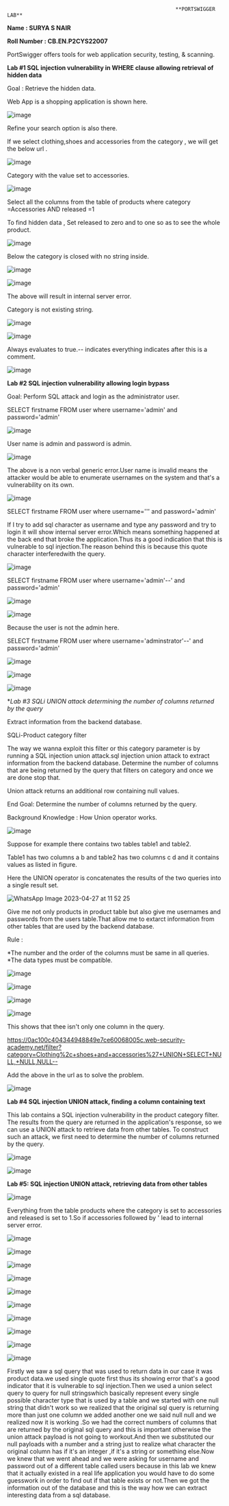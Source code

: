                                                            **PORTSWIGGER LAB**
**Name : SURYA S NAIR**

**Roll Number : CB.EN.P2CYS22007**

PortSwigger offers tools for web application security, testing, & scanning.

**Lab #1 SQL injection vulnerability in WHERE clause allowing retrieval of hidden data**

Goal : Retrieve the hidden data.

Web App is a shopping application is shown here.

![image](https://user-images.githubusercontent.com/123303806/234769271-9d9e63f6-691d-4299-bdaa-e311d2af7057.png)

Refine your search option is also there.

If we select  clothing,shoes and accessories from the category , we will get the below url .

![image](https://user-images.githubusercontent.com/123303806/234769430-2fdb0cad-5969-4ea3-9426-f95f29452a4d.png)

Category with the value set to accessories.

![image](https://user-images.githubusercontent.com/123303806/234769567-d1345066-3568-4585-b3b7-2964b8d30712.png)

Select all the columns from the table of products where category =Accessories  AND released =1

To find hidden data , Set released to zero and to one so as to see the whole product.

![image](https://user-images.githubusercontent.com/123303806/234771554-cad7c658-513a-4990-8b87-ae05ac0c91d2.png)

Below the category is closed with no string inside.
 
![image](https://user-images.githubusercontent.com/123303806/234771502-d21a78ad-1d1c-4cec-9df2-eed47106fe85.png)

![image](https://user-images.githubusercontent.com/123303806/234771253-13f8d8bc-3ecc-48c8-9730-c4659265bc73.png)

The above will result in internal server error.

Category is not existing string.

![image](https://user-images.githubusercontent.com/123303806/234770492-d6aa6e1b-02d2-4195-b032-5fa8d32e31c3.png)

![image](https://user-images.githubusercontent.com/123303806/234770546-879d2fb4-8221-4070-8788-7616cea19e67.png)

Always evaluates to true.-- indicates everything indicates after this is a comment.

![image](https://user-images.githubusercontent.com/123303806/234770911-e6547b7a-8884-4423-b6e6-505f8c293cc5.png)

**Lab #2 SQL injection vulnerability allowing login bypass**

Goal: Perform SQL attack and login as the administrator user.

SELECT firstname FROM user where username='admin' and password='admin'

![image](https://user-images.githubusercontent.com/123303806/234772974-4a526d65-4490-4ce4-bcf1-c6abdb8b581d.png)

User name is admin and password is admin.

![image](https://user-images.githubusercontent.com/123303806/234773131-77ebd11c-3cbe-47c9-9988-411d3ecda3ca.png)

The above is a non verbal generic error.User name is  invalid means the attacker would be able to enumerate usernames on the system and that's a vulnerability on its own.

![image](https://user-images.githubusercontent.com/123303806/234773260-372fada9-0b31-4234-ba75-6f09b809c4c3.png)

SELECT firstname FROM user where username=''' and password='admin'

If I try to add sql character as username and type any password and try to login it will show internal server error.Which means something happened at the back end that broke the application.Thus its a good indication that this is vulnerable to sql injection.The reason behind this is because this quote character interferedwith the query.

![image](https://user-images.githubusercontent.com/123303806/234773400-150e5652-7f98-4e38-85e8-73139d1b5b78.png)


SELECT firstname FROM user where username='admin'--' and password='admin'
 
![image](https://user-images.githubusercontent.com/123303806/234773480-a955a0ad-fd67-40bd-bdda-80c8e6970e46.png)

![image](https://user-images.githubusercontent.com/123303806/234773528-acd5960c-5957-4f89-9ff9-4a8d03e53143.png)

Because the user is not the admin here.

SELECT firstname FROM user where username='adminstrator'--'  and password='admin'

![image](https://user-images.githubusercontent.com/123303806/234773642-7a4a86f8-8f7b-407b-bebb-e236b4daa24b.png)

![image](https://user-images.githubusercontent.com/123303806/234773699-3abd6512-c642-4388-9cf9-13eead7b1a47.png)

![image](https://user-images.githubusercontent.com/123303806/234773767-ca717dcc-c296-4496-819d-d2b11f7f6172.png)

**Lab #3 SQLi UNION attack determining the number of columns returned by the query*

Extract information from the backend database.

SQLi-Product category filter

The way we wanna exploit this filter or this category parameter is by running a SQL injection union attack.sql injection union attack to extract information from the backend database. Determine the number of columns that are being returned by the query that filters on category and once we are done stop that.

Union attack returns an additional row containing null values.

End Goal: Determine the number of columns returned by the query.

Background Knowledge : How Union operator works.

![image](https://user-images.githubusercontent.com/123303806/234774260-642c992a-b1dd-4d35-8c61-ed841aa68950.png)

Suppose for example there contains two tables  table1 and table2.

Table1 has two columns a b and table2 has two columns c d and it contains values as listed in figure.

Here the UNION operator is concatenates the results of the two queries into a single result set.

![WhatsApp Image 2023-04-27 at 11 52 25](https://user-images.githubusercontent.com/123303806/234776901-d9516c85-4f69-452a-ad31-5fc375014a35.jpg)

Give me not only products in product table but also give me usernames and passwords from the users table.That allow me to extarct information from other tables that are used by the backend database.

Rule :

*The number and the order of the columns must be same in all queries.
*The data types must be compatible.

![image](https://user-images.githubusercontent.com/123303806/234779054-bb3d792b-d590-492e-ab38-60963aee66e8.png)

![image](https://user-images.githubusercontent.com/123303806/234779128-891824a7-6603-43ce-922c-58dcc6619cab.png)

![image](https://user-images.githubusercontent.com/123303806/234779349-529c0bb9-d05e-4b2c-8e67-700d1b9c7bfe.png)

![image](https://user-images.githubusercontent.com/123303806/234779403-003da14c-ba51-444c-a4f7-355d0fc3978b.png)

This shows that thee isn't only one column in the query.

https://0ac100c404344948849e7ce60068005c.web-security-academy.net/filter?category=Clothing%2c+shoes+and+accessories%27+UNION+SELECT+NULL,+NULL,NULL--

Add the above in the url as to solve the problem.

![image](https://user-images.githubusercontent.com/123303806/234789307-fc4ce8e8-ec92-4006-b685-35d8cba16cde.png)

**Lab #4 SQL injection UNION attack, finding a column containing text**

This lab contains a SQL injection vulnerability in the product category filter. The results from the query are returned in the application's response, so we can use a UNION attack to retrieve data from other tables. To construct such an attack, we first need to determine the number of columns returned by the query. 

![image](https://user-images.githubusercontent.com/123303806/234791042-2d47ae80-5b5b-4a66-8d2f-7a8fe27e93f3.png)

![image](https://user-images.githubusercontent.com/123303806/234791958-f1519ee2-411d-4bcf-94be-b6cdd7e084ea.png)

**Lab #5: SQL injection UNION attack, retrieving data from other tables**

![image](https://user-images.githubusercontent.com/123303806/234793237-ced2d6c1-b6ca-46c3-89e3-22a242627e55.png)

Everything from the table products where the category is set to accessories and released is set to 1.So if accessories followed by ' lead to internal server error.

![image](https://user-images.githubusercontent.com/123303806/234793355-1e47c500-a197-49ce-b8f3-9569d7b85b3d.png)

![image](https://user-images.githubusercontent.com/123303806/234793395-cf5cd486-dc63-42fe-bbe8-6eb99519ffc8.png)

![image](https://user-images.githubusercontent.com/123303806/234793469-6c374875-3599-408c-ae5d-08a91810bdbd.png)

![image](https://user-images.githubusercontent.com/123303806/234793488-f4c84dbc-d340-406b-8081-9163339ce0fa.png)

![image](https://user-images.githubusercontent.com/123303806/234793529-04e80bbd-4adb-4251-acff-61ba86d535e5.png)

![image](https://user-images.githubusercontent.com/123303806/234793576-b8379b05-83bb-4f9a-8346-f1b8164ba49a.png)

![image](https://user-images.githubusercontent.com/123303806/234793618-ded3b639-7c1c-4fdc-9b34-0536fe54bab0.png)

![image](https://user-images.githubusercontent.com/123303806/235070548-55d1fd42-ddb0-4847-a6b5-fc7d2124d02c.png)

![image](https://user-images.githubusercontent.com/123303806/235071054-f2d3d213-4cde-4e1d-a494-afbf469e94fb.png)

![image](https://user-images.githubusercontent.com/123303806/235071149-7889cc61-1a22-46b9-8a56-11bf962eecb4.png)

Firstly we saw a sql query that was used to return data in our case it was product data.we used single quote first thus its showing error that's a good indicator that it is vulnerable to sql injection.Then we used a union select query to query for null stringswhich basically represent every single possible character type that is used by a table and we started with one null string that didn't work so we realized that the original sql query is returning more than just one column we added another one we said null  null and we realized now it is working .So we had the correct numbers of columns that are returned by the original sql query and this is important otherwise the union attack payload is not going to workout.And then we substituted our null payloads with a number and a string just to realize what character the original column has if it's an integer ,if it's a string or something else.Now we knew that we went ahead and we were asking for username and password out of a different table called users because in this lab we knew that it actually existed in a real life application you would have to do some guesswork in order to find out if that table exists or not.Then we got the information out of the database and this is the way how we can extract interesting data from a sql database.






